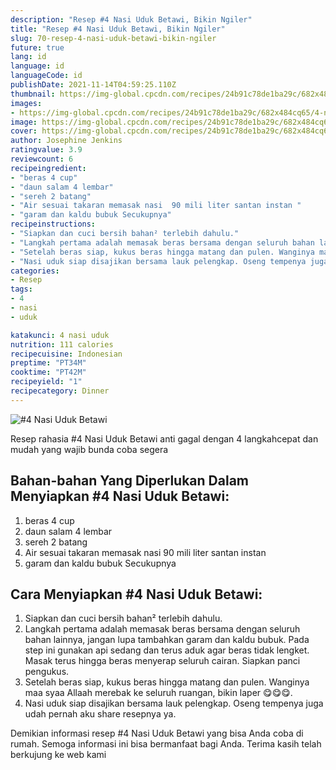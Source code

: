 ```yaml
---
description: "Resep #4 Nasi Uduk Betawi, Bikin Ngiler"
title: "Resep #4 Nasi Uduk Betawi, Bikin Ngiler"
slug: 70-resep-4-nasi-uduk-betawi-bikin-ngiler
future: true
lang: id
language: id
languageCode: id
publishDate: 2021-11-14T04:59:25.110Z 
thumbnail: https://img-global.cpcdn.com/recipes/24b91c78de1ba29c/682x484cq65/4-nasi-uduk-betawi-foto-resep-utama.webp
images:
- https://img-global.cpcdn.com/recipes/24b91c78de1ba29c/682x484cq65/4-nasi-uduk-betawi-foto-resep-utama.webp
image: https://img-global.cpcdn.com/recipes/24b91c78de1ba29c/682x484cq65/4-nasi-uduk-betawi-foto-resep-utama.webp
cover: https://img-global.cpcdn.com/recipes/24b91c78de1ba29c/682x484cq65/4-nasi-uduk-betawi-foto-resep-utama.webp
author: Josephine Jenkins
ratingvalue: 3.9
reviewcount: 6
recipeingredient:
- "beras 4 cup"
- "daun salam 4 lembar"
- "sereh 2 batang"
- "Air sesuai takaran memasak nasi  90 mili liter santan instan "
- "garam dan kaldu bubuk Secukupnya"
recipeinstructions:
- "Siapkan dan cuci bersih bahan² terlebih dahulu."
- "Langkah pertama adalah memasak beras bersama dengan seluruh bahan lainnya, jangan lupa tambahkan garam dan kaldu bubuk. Pada step ini gunakan api sedang dan terus aduk agar beras tidak lengket. Masak terus hingga beras menyerap seluruh cairan. Siapkan panci pengukus."
- "Setelah beras siap, kukus beras hingga matang dan pulen. Wanginya maa syaa Allaah merebak ke seluruh ruangan, bikin laper 😋😋😋."
- "Nasi uduk siap disajikan bersama lauk pelengkap. Oseng tempenya juga udah pernah aku share resepnya ya."
categories:
- Resep
tags:
- 4
- nasi
- uduk

katakunci: 4 nasi uduk 
nutrition: 111 calories
recipecuisine: Indonesian
preptime: "PT34M"
cooktime: "PT42M"
recipeyield: "1"
recipecategory: Dinner
---
```



![#4 Nasi Uduk Betawi](https://img-global.cpcdn.com/recipes/24b91c78de1ba29c/682x484cq65/4-nasi-uduk-betawi-foto-resep-utama.webp)

Resep rahasia #4 Nasi Uduk Betawi  anti gagal dengan 4 langkahcepat dan mudah yang wajib bunda coba segera

<!--inarticleads1-->

## Bahan-bahan Yang Diperlukan Dalam Menyiapkan #4 Nasi Uduk Betawi:

1. beras 4 cup
1. daun salam 4 lembar
1. sereh 2 batang
1. Air sesuai takaran memasak nasi  90 mili liter santan instan 
1. garam dan kaldu bubuk Secukupnya



<!--inarticleads2-->

## Cara Menyiapkan #4 Nasi Uduk Betawi:

1. Siapkan dan cuci bersih bahan² terlebih dahulu.
1. Langkah pertama adalah memasak beras bersama dengan seluruh bahan lainnya, jangan lupa tambahkan garam dan kaldu bubuk. Pada step ini gunakan api sedang dan terus aduk agar beras tidak lengket. Masak terus hingga beras menyerap seluruh cairan. Siapkan panci pengukus.
1. Setelah beras siap, kukus beras hingga matang dan pulen. Wanginya maa syaa Allaah merebak ke seluruh ruangan, bikin laper 😋😋😋.
1. Nasi uduk siap disajikan bersama lauk pelengkap. Oseng tempenya juga udah pernah aku share resepnya ya.




Demikian informasi  resep #4 Nasi Uduk Betawi   yang bisa Anda coba di rumah. Semoga informasi ini bisa bermanfaat bagi Anda. Terima kasih telah berkujung ke web kami
